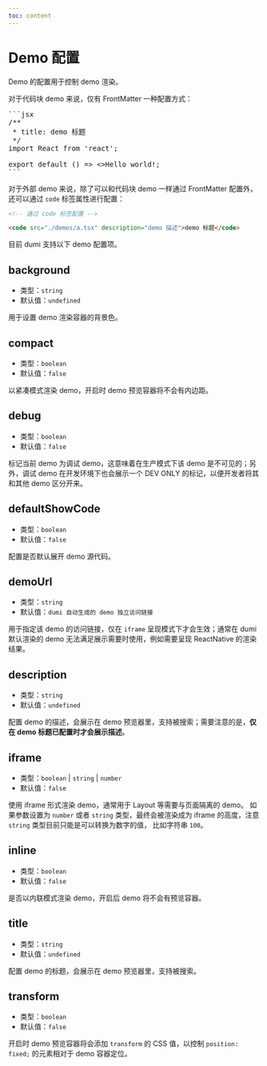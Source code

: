 ```yaml
---
toc: content
---
```


# Demo 配置

Demo 的配置用于控制 demo 渲染。

对于代码块 demo 来说，仅有 FrontMatter 一种配置方式：

<pre>
```jsx
/**
 * title: demo 标题
 */
import React from 'react';

export default () => <>Hello world!</>;
```
</pre>

对于外部 demo 来说，除了可以和代码块 demo 一样通过 FrontMatter 配置外，还可以通过 `code` 标签属性进行配置：

```md
<!-- 通过 code 标签配置 -->

<code src="./demos/a.tsx" description="demo 描述">demo 标题</code>
```

目前 dumi 支持以下 demo 配置项。

## background

- 类型：`string`
- 默认值：`undefined`

用于设置 demo 渲染容器的背景色。

## compact

- 类型：`boolean`
- 默认值：`false`

以紧凑模式渲染 demo，开启时 demo 预览容器将不会有内边距。

## debug

- 类型：`boolean`
- 默认值：`false`

标记当前 demo 为调试 demo，这意味着在生产模式下该 demo 是不可见的；另外，调试 demo 在开发环境下也会展示一个 DEV ONLY 的标记，以便开发者将其和其他 demo 区分开来。

## defaultShowCode

- 类型：`boolean`
- 默认值：`false`

配置是否默认展开 demo 源代码。

## demoUrl

- 类型：`string`
- 默认值：`dumi 自动生成的 demo 独立访问链接`

用于指定该 demo 的访问链接，仅在 `iframe` 呈现模式下才会生效；通常在 dumi 默认渲染的 demo 无法满足展示需要时使用，例如需要呈现 ReactNative 的渲染结果。

## description

- 类型：`string`
- 默认值：`undefined`

配置 demo 的描述，会展示在 demo 预览器里，支持被搜索；需要注意的是，**仅在 demo 标题已配置时才会展示描述**。

## iframe

- 类型：`boolean` | `string` | `number`
- 默认值：`false`

使用 iframe 形式渲染 demo，通常用于 Layout 等需要与页面隔离的 demo。 如果参数设置为 `number` 或者 `string` 类型，最终会被渲染成为 iframe 的高度，注意 `string` 类型目前只能是可以转换为数字的值， 比如字符串 `100`。

## inline

- 类型：`boolean`
- 默认值：`false`

是否以内联模式渲染 demo，开启后 demo 将不会有预览容器。

## title

- 类型：`string`
- 默认值：`undefined`

配置 demo 的标题，会展示在 demo 预览器里，支持被搜索。

## transform

- 类型：`boolean`
- 默认值：`false`

开启时 demo 预览容器将会添加 `transform` 的 CSS 值，以控制 `position: fixed;` 的元素相对于 demo 容器定位。
